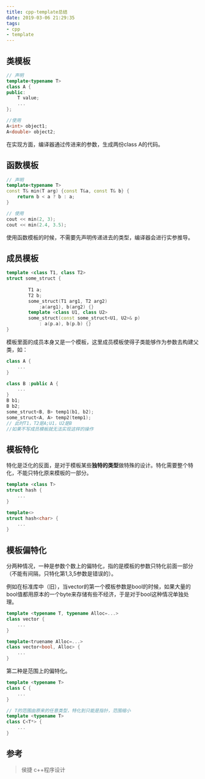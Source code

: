 ```yaml
---
title: cpp-template总结
date: 2019-03-06 21:29:35
tags:
- cpp
- template
---
```


## 类模板
```cpp
// 声明
template<typename T>
class A {
public:
	T value;
	...
};

//使用
A<int> object1;
A<double> object2;
```
在实现方面，编译器通过传进来的参数，生成两份class A的代码。

## 函数模板

```cpp
// 声明
template<typename T>
const T& min(T arg) {const T&a, const T& b} {
    return b < a ? b : a;
}

// 使用
cout << min(2, 3);
cout << min(2.4, 3.5);
```
使用函数模板的时候，不需要先声明传递进去的类型，编译器会进行实参推导。


## 成员模板
```cpp
template <class T1, class T2>
struct some_struct {
		
		T1 a;
		T2 b;
		some_struct(T1 arg1, T2 arg2)
		    :a(arg1), b(arg2) {}
		template <class U1, class U2>
		some_struct(const some_struct<U1, U2>& p)
			: a(p.a), b(p.b) {}
}
```
模板里面的成员本身又是一个模板，这里成员模板使得子类能够作为参数去构建父类，如：

```cpp
class A {
    ...
}

class B :public A {
    ...
}
B b1;
B b2;
some_struct<B, B> temp1(b1, b2);
some_struct<A, A> temp2(temp1); 
// 此时T1，T2是A;U1，U2是B 
//如果不写成员模板就无法实现这样的操作
```

## 模板特化

特化是泛化的反面，是对于模板某些**独特的类型**做特殊的设计。特化需要整个特化，不能只特化原来模板的一部分。

```cpp
template <class T>
struct hash {
    ...
}

template<>
struct hash<char> {
    ...
}
```

## 模板偏特化
分两种情况，一种是参数个数上的偏特化，指的是模板的参数只特化前面一部分（不能有间隔，只特化第1,3,5参数是错误的）。

例如在标准库中（旧），当vector的第一个模板参数是bool的时候，如果大量的bool值都用原本的一个byte来存储有些不经济，于是对于bool这种情况单独处理。
```cpp
template <typename T, typename Alloc=...>
class vector {
	...
}

template<truename Alloc=...>
class vector<bool, Alloc> {
	...
}

```

第二种是范围上的偏特化。

```cpp
template <typename T>
class C {
	...
}

// T的范围由原来的任意类型，特化到只能是指针，范围缩小
template <typename T>
class C<T*> {
	...
}
```


## 参考
> 侯捷 c++程序设计
